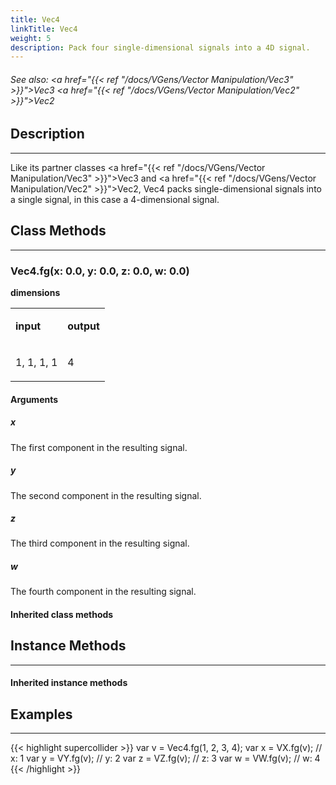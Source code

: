 ```yaml
---
title: Vec4
linkTitle: Vec4
weight: 5
description: Pack four single-dimensional signals into a 4D signal.
---
```

<!-- generated file, please edit the original .schelp file(in the Scintillator repository) and then run schelpToMarkDown.scdscript to regenerate. -->
###### See also: <a href="{{< ref "/docs/VGens/Vector Manipulation/Vec3" >}}">Vec3</a> <a href="{{< ref "/docs/VGens/Vector Manipulation/Vec2" >}}">Vec2</a> 



## Description
---



Like its partner classes <a href="{{< ref "/docs/VGens/Vector Manipulation/Vec3" >}}">Vec3</a> and <a href="{{< ref "/docs/VGens/Vector Manipulation/Vec2" >}}">Vec2</a>, Vec4 packs single-dimensional signals into a single signal, in this case a 4-dimensional signal.



## Class Methods
---



### Vec4.fg(x: 0.0, y: 0.0, z: 0.0, w: 0.0)



<strong>dimensions</strong>


<table>
<tr><td>

<strong>input</strong>

</td><td>

<strong>output</strong>

</td></tr>
<tr><td>

1, 1, 1, 1

</td><td>

4

</td></tr>

</table>


#### Arguments

##### x



The first component in the resulting signal.



##### y



The second component in the resulting signal.



##### z



The third component in the resulting signal.



##### w



The fourth component in the resulting signal.





#### Inherited class methods



## Instance Methods
---



#### Inherited instance methods



## Examples
---



{{< highlight supercollider >}}
var v = Vec4.fg(1, 2, 3, 4);
var x = VX.fg(v); // x: 1
var y = VY.fg(v); // y: 2
var z = VZ.fg(v); // z: 3
var w = VW.fg(v); // w: 4
{{< /highlight >}}





